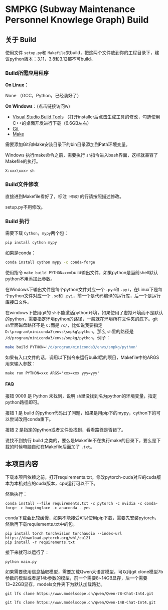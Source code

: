 # SMPKG (Subway Maintenance Personnel Knowlege Graph) Build

## 关于 Build

使用文件 `setup.py`和 `Makefile`来build，把这两个文件放到你的工程目录下，建议python版本：3.11，3.8和3.12都不可build。

### Build所需应用程序

**On Linux：**

None （GCC，Python，已经装好了）

**On Windows**：(点击链接访问w)

- [Visual Studio Build Tools](https://visualstudio.microsoft.com/zh-hant/visual-cpp-build-tools) （打开installer后点击生成工具的修改，勾选使用C++的桌面开发进行下载（6.6GB左右）
- [Git](https://git-scm.com/downloads)
- [Make](https://gnuwin32.sourceforge.net/downlinks/make.php)

需要添加Git和Make安装目录下的bin目录添加到Path环境变量。

Windows 执行make命令之前，需要执行 `sh`指令进入bash界面，这样就兼容了Makefile的执行。

```cmd.exe
X:xxx\xxx> sh
```

### Build文件修改

直接进到Makefile看好了，标注 `!修改!`的行请按照描述修改。

setup.py不用修改。

### Build 执行

需要下载 `Cython`，`mypy`两个包：

```bash
pip install cython mypy
```

如果是conda：

```bash
conda install cython mypy -c conda-forge
```

使用指令 `make build PYTHON=xxx`build输出文件，如果python是当前shell默认python不用添加此参数。

在Windows下输出文件是每个python文件对应一个 `.pyd`和 `.pyi`，在Linux下是每个python文件对应一个 `.so`和 `.pyi`，前一个是代码编译的运行库，后一个是运行库接口文件。

在windows下使用git的 `sh`不能激活python环境，如果使用了虚拟环境而不是默认的python，需要指定环境python的路径，一般就在环境所在文件夹的底下。git `sh`里面磁盘路径不是 `C:`而是 `/c/`，比如说我要指定 `D:\program\miniconda3\envs\smpkg\python`，那么 `sh`里的路径是 `/d/program/miniconda3/envs/smpkg/python`，例子：

```bash
make build PYTHON='/d/program/miniconda3/envs/smpkg/python'
```

如果有入口文件的话，调用以下指令来运行build后的项目，Makefile中的ARGS用来输入参数：

```
make run PYTHON=xxx ARGS='xxx=xxx yyy=yyy'
```

#### FAQ

报错 9009 是 Python 未找到，说明 `sh`里没找到名为python的环境变量，指定python路径即可。

报错 1 是 build 的python代码出了问题，如果是用pip下的mypy，cython下的可以尝试改用conda重下。

报错 2 是指定的python或者文件没找到，看看路径是否错了。

说找不到执行 build 之类的，要么是Makefile不在执行make的目录下，要么是下载的时候电脑自动在Makefile后面加了 `.txt`。

## 本项目内容

下载本项目依赖之前，打开requirements.txt，修改pytorch-cuda对应的cuda版本为本机对应的cuda版本，cpu运行可以不下。

然后执行：

```shell
conda install --file requirements.txt -c pytorch -c nvidia -c conda-forge -c huggingface -c anaconda --yes
```

conda下载会比较缓慢，如果不能接受可以使用pip下载，需要先安装pytorch，然后再下载requiements.txt中的包。

```shell
pip install torch torchvision torchaudio --index-url https://download.pytorch.org/whl/cu121
pip install -r requirements.txt
```

接下来就可以运行了：

```bash
python main.py
```

如果需要使用信息抽取模型，需要加载Qwen大语言模型，可以用git clone模型7b参数的模型或者是14b参数的模型，前一个需要8\~14GB显存，后一个需要13\~22GB显存，models文件夹下为默认加载路劲。

```shell
git lfs clone https://www.modelscope.cn/qwen/Qwen-7B-Chat-Int4.git
```

```shell
git lfs clone https://www.modelscope.cn/qwen/Qwen-14B-Chat-Int4.git
```
